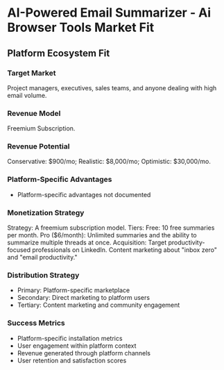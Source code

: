 # AI-Powered Email Summarizer - Ai Browser Tools Market Fit

## Platform Ecosystem Fit

### Target Market
Project managers, executives, sales teams, and anyone dealing with high email volume.

### Revenue Model
Freemium Subscription.

### Revenue Potential
Conservative: $900/mo; Realistic: $8,000/mo; Optimistic: $30,000/mo.

### Platform-Specific Advantages
- Platform-specific advantages not documented

### Monetization Strategy
Strategy: A freemium subscription model. Tiers: Free: 10 free summaries per month. Pro ($6/month): Unlimited summaries and the ability to summarize multiple threads at once. Acquisition: Target productivity-focused professionals on LinkedIn. Content marketing about "inbox zero" and "email productivity."

### Distribution Strategy
- Primary: Platform-specific marketplace
- Secondary: Direct marketing to platform users
- Tertiary: Content marketing and community engagement

### Success Metrics
- Platform-specific installation metrics
- User engagement within platform context
- Revenue generated through platform channels
- User retention and satisfaction scores
